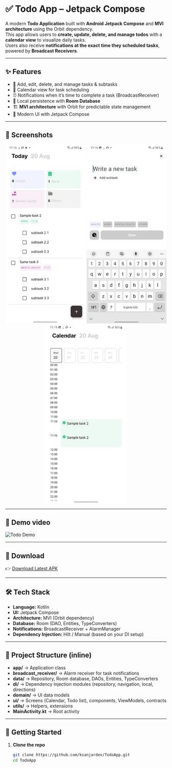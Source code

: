 # ✅ Todo App – Jetpack Compose

A modern **Todo Application** built with **Android Jetpack Compose** and **MVI architecture** using the Orbit dependency.  
This app allows users to **create, update, delete, and manage todos** with a **calendar view** to visualize daily tasks.  
Users also receive **notifications at the exact time they scheduled tasks**, powered by **Broadcast Receivers**.

---

## ✨ Features
- 📝 Add, edit, delete, and manage tasks & subtasks  
- 📅 Calendar view for task scheduling  
- ⏰ Notifications when it’s time to complete a task (BroadcastReceiver)  
- 💾 Local persistence with **Room Database**  
- 🏗️ **MVI architecture** with Orbit for predictable state management  
- 🎨 Modern UI with Jetpack Compose  

---

## 📸 Screenshots

<p align="center">
  <img src="todo_home.jpg" width="250"/>
  <img src="todo_create.jpg" width="250"/>
  <img src="todo_calendar.jpg" width="250"/>
</p>

---

## 🎥 Demo video

![Todo Demo](todo_video.gif)

---

## 📲 Download

👉 [Download Latest APK](https://github.com/ksanjardev/Todo-app/raw/master/app-debug.apk)

---

## 🛠️ Tech Stack
- **Language:** Kotlin  
- **UI:** Jetpack Compose  
- **Architecture:** MVI (Orbit dependency)  
- **Database:** Room (DAO, Entities, TypeConverters)  
- **Notifications:** BroadcastReceiver + AlarmManager  
- **Dependency Injection:** Hilt / Manual (based on your DI setup)  

---

## 📂 Project Structure (inline)

- **app/** → Application class  
- **broadcast_receiver/** → Alarm receiver for task notifications  
- **data/** → Repository, Room database, DAOs, Entities, TypeConverters  
- **di/** → Dependency injection modules (repository, navigation, local, directions)  
- **domain/** → UI data models  
- **ui/** → Screens (Calendar, Todo list), components, ViewModels, contracts  
- **utils/** → Helpers, extensions  
- **MainActivity.kt** → Root activity  

---

## 🚀 Getting Started

1. **Clone the repo**  
   ```bash
   git clone https://github.com/ksanjardev/TodoApp.git
   cd TodoApp
